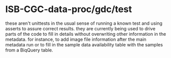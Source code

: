 ISB-CGC-data-proc/gdc/test
================
these aren't unittests in the usual sense of running a known test
and using asserts to assure correct results.  they are currently
being used to drive parts of the code to fill in details without
overwriting other information in the metadata.  for instance, to
add image file information after the main metadata run or to fill
in the sample data availability table with the samples from a
BiqQuery table.
